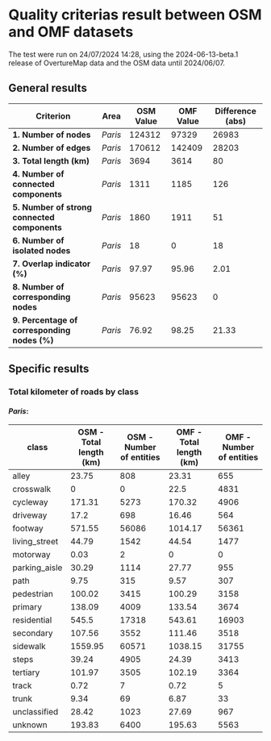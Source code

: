 # Quality criterias result between OSM and OMF datasets

The test were run on 24/07/2024 14:28, using the 2024-06-13-beta.1 release of OvertureMap data and the OSM data until 2024/06/07.

## General results

| **Criterion**                                | **Area**   |   **OSM Value** |   **OMF Value** |   **Difference (abs)** |
|----------------------------------------------|------------|-----------------|-----------------|------------------------|
| **1. Number of nodes**                       | *Paris*    |       124312    |        97329    |               26983    |
| **2. Number of edges**                       | *Paris*    |       170612    |       142409    |               28203    |
| **3. Total length (km)**                     | *Paris*    |         3694    |         3614    |                  80    |
| **4. Number of connected components**        | *Paris*    |         1311    |         1185    |                 126    |
| **5. Number of strong connected components** | *Paris*    |         1860    |         1911    |                  51    |
| **6. Number of isolated nodes**              | *Paris*    |           18    |            0    |                  18    |
| **7. Overlap indicator (%)**                 | *Paris*    |           97.97 |           95.96 |                   2.01 |
| **8. Number of corresponding nodes**         | *Paris*    |        95623    |        95623    |                   0    |
| **9. Percentage of corresponding nodes (%)** | *Paris*    |           76.92 |           98.25 |                  21.33 |

## Specific results

### Total kilometer of roads by class

#### *Paris*:

| class         |   OSM - Total length (km) |   OSM - Number of entities |   OMF - Total length (km) |   OMF - Number of entities |
|---------------|---------------------------|----------------------------|---------------------------|----------------------------|
| alley         |                     23.75 |                        808 |                     23.31 |                        655 |
| crosswalk     |                      0    |                          0 |                     22.5  |                       4831 |
| cycleway      |                    171.31 |                       5273 |                    170.32 |                       4906 |
| driveway      |                     17.2  |                        698 |                     16.46 |                        564 |
| footway       |                    571.55 |                      56086 |                   1014.17 |                      56361 |
| living_street |                     44.79 |                       1542 |                     44.54 |                       1477 |
| motorway      |                      0.03 |                          2 |                      0    |                          0 |
| parking_aisle |                     30.29 |                       1114 |                     27.77 |                        955 |
| path          |                      9.75 |                        315 |                      9.57 |                        307 |
| pedestrian    |                    100.02 |                       3415 |                    100.29 |                       3158 |
| primary       |                    138.09 |                       4009 |                    133.54 |                       3674 |
| residential   |                    545.5  |                      17318 |                    543.61 |                      16903 |
| secondary     |                    107.56 |                       3552 |                    111.46 |                       3518 |
| sidewalk      |                   1559.95 |                      60571 |                   1038.15 |                      31755 |
| steps         |                     39.24 |                       4905 |                     24.39 |                       3413 |
| tertiary      |                    101.97 |                       3505 |                    102.19 |                       3364 |
| track         |                      0.72 |                          7 |                      0.72 |                          5 |
| trunk         |                      9.34 |                         69 |                      6.87 |                         33 |
| unclassified  |                     28.42 |                       1023 |                     27.69 |                        967 |
| unknown       |                    193.83 |                       6400 |                    195.63 |                       5563 |
